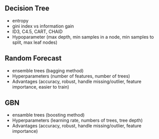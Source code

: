 ## Decision Tree <br>
* entropy
* gini index vs information gain
* ID3, C4.5, CART, CHAID
* Hypoparameter (max depth, min samples in a node, min samples to split, max leaf nodes)

## Random Forecast <br>
* ensemble trees (bagging method)
* Hyperparameters (number of features, number of trees)
* Advantages (accuracy, robust, handle missing/outlier, feature importance, easier to train)


## GBN <br>
* ensamble trees (boosting method)
* Hyperparameters (learning rate, numbers of trees, tree depth)
* Advantages (accuracy, robust, handle missing/outlier, feature importance)

